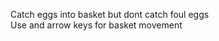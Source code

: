 Catch eggs into basket but dont catch foul eggs <br>
Use <left> and <right> arrow keys for basket movement
